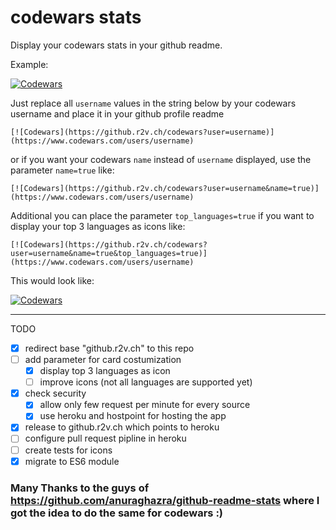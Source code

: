 # codewars stats 

Display your codewars stats in your github readme.

Example:

[![Codewars](https://github.r2v.ch/codewars?user=andreasvogt89&name=true)](https://www.codewars.com/users/andreasvogt89)

Just replace all `username` values in the string below by your codewars username and place it in your github profile readme
```
[![Codewars](https://github.r2v.ch/codewars?user=username)](https://www.codewars.com/users/username)
```

or if you want your codewars `name` instead of `username` displayed, use the parameter `name=true` like:
```
[![Codewars](https://github.r2v.ch/codewars?user=username&name=true)](https://www.codewars.com/users/username)
```

Additional you can place the parameter `top_languages=true` if you want to display your top 3 languages as icons like:

```
[![Codewars](https://github.r2v.ch/codewars?user=username&name=true&top_languages=true)](https://www.codewars.com/users/username)
```
This would look like:

[![Codewars](https://github.r2v.ch/codewars?user=andreasvogt89&name=true&top_languages=true)](https://www.codewars.com/users/andreasvogt89)


- - - -

TODO
- [X] redirect base "github.r2v.ch" to this repo
- [ ] add parameter for card costumization
    - [x] display top 3 languages as icon
    - [ ] improve icons (not all languages are supported yet)
- [x] check security 
    - [x] allow only few request per minute for every source
    - [x] use heroku and hostpoint for hosting the app  
- [X] release to github.r2v.ch which points to heroku
- [ ] configure pull request pipline in heroku
- [ ] create tests for icons
- [x] migrate to ES6 module

### Many Thanks to the guys of https://github.com/anuraghazra/github-readme-stats where I got the idea to do the same for codewars :)
